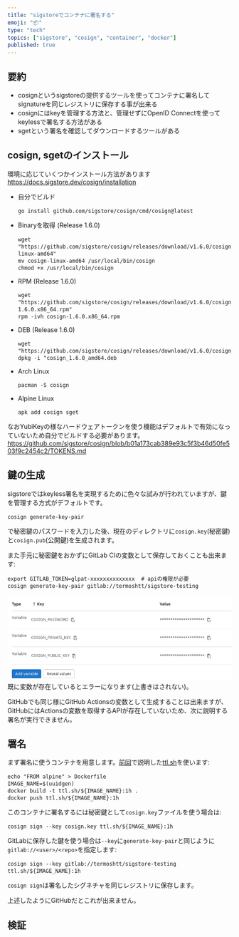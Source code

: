 ```yaml
---
title: "sigstoreでコンテナに署名する"
emoji: "📦"
type: "tech"
topics: ["sigstore", "cosign", "container", "docker"]
published: true
---
```


要約
-----

- cosignというsigstoreの提供するツールを使ってコンテナに署名してsignatureを同じレジストリに保存する事が出来る
- cosignにはkeyを管理する方法と、管理せずにOpenID Connectを使ってkeylessで署名する方法がある
- sgetという署名を確認してダウンロードするツールがある

cosign, sgetのインストール
---------------------
環境に応じていくつかインストール方法があります
https://docs.sigstore.dev/cosign/installation

- 自分でビルド
  ```
  go install github.com/sigstore/cosign/cmd/cosign@latest
  ```
- Binaryを取得 (Release 1.6.0)
  ```
  wget "https://github.com/sigstore/cosign/releases/download/v1.6.0/cosign-linux-amd64"
  mv cosign-linux-amd64 /usr/local/bin/cosign
  chmod +x /usr/local/bin/cosign
  ```
- RPM (Release 1.6.0)
  ```
  wget "https://github.com/sigstore/cosign/releases/download/v1.6.0/cosign-1.6.0.x86_64.rpm"
  rpm -ivh cosign-1.6.0.x86_64.rpm
  ```
- DEB (Release 1.6.0)
  ```
  wget "https://github.com/sigstore/cosign/releases/download/v1.6.0/cosign_1.6.0_amd64.deb"
  dpkg -i "cosign_1.6.0_amd64.deb
  ```
- Arch Linux
  ```
  pacman -S cosign
  ```
- Alpine Linux
  ```
  apk add cosign sget
  ```

なおYubiKeyの様なハードウェアトークンを使う機能はデフォルトで有効になっていないため自分でビルドする必要があります。
https://github.com/sigstore/cosign/blob/b01a173cab389e93c5f3b46d50fe503f9c2454c2/TOKENS.md

鍵の生成
---------
sigstoreではkeyless署名を実現するために色々な試みが行われていますが、鍵を管理する方式がデフォルトです。

```
cosign generate-key-pair
```

で秘密鍵のパスワードを入力した後、現在のディレクトリに`cosign.key`(秘密鍵)と`cosign.pub`(公開鍵)を生成されます。

また手元に秘密鍵をおかずにGitLab CIの変数として保存しておくことも出来ます:

```
export GITLAB_TOKEN=glpat-xxxxxxxxxxxxxx  # apiの権限が必要
cosign generate-key-pair gitlab://termoshtt/sigstore-testing
```

![Generated variables in GitLab CI](/images/cosign-generate-key-gitlab.png)
既に変数が存在しているとエラーになります(上書きはされない)。

GitHubでも同じ様にGitHub Actionsの変数として生成することは出来ますが、GitHubにはActionsの変数を取得するAPIが存在していないため、次に説明する署名が実行できません。

署名
-----

まず署名に使うコンテナを用意します。[前回](https://zenn.dev/termoshtt/articles/ttlsh-ephemeral-container-registry)で説明した[ttl.sh](https://ttl.sh)を使います:

```
echo "FROM alpine" > Dockerfile
IMAGE_NAME=$(uuidgen)
docker build -t ttl.sh/${IMAGE_NAME}:1h .
docker push ttl.sh/${IMAGE_NAME}:1h
```

このコンテナに署名するには秘密鍵として`cosign.key`ファイルを使う場合は:

```
cosign sign --key cosign.key ttl.sh/${IMAGE_NAME}:1h
```

GitLabに保存した鍵を使う場合は`--key`に`generate-key-pair`と同じように`gitlab://<user>/<repo>`を指定します:

```
cosign sign --key gitlab://termoshtt/sigstore-testing ttl.sh/${IMAGE_NAME}:1h
```

`cosign sign`は署名したシグネチャを同じレジストリに保存します。

上述したようにGitHubだとこれが出来ません。



検証
-----
